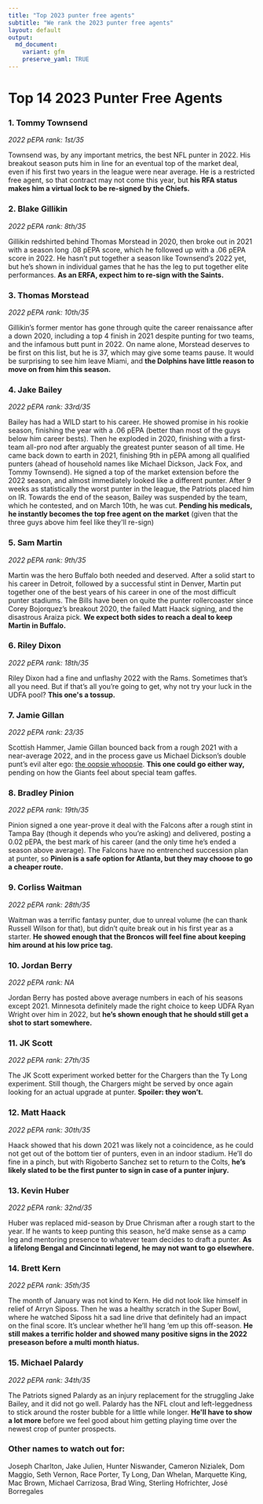 ```yaml
---
title: "Top 2023 punter free agents"
subtitle: "We rank the 2023 punter free agents"
layout: default
output:
  md_document:
    variant: gfm
    preserve_yaml: TRUE
---
```

# Top 14 2023 Punter Free Agents

### 1. Tommy Townsend

*2022 pEPA rank: 1st/35*

Townsend was, by any important metrics, the best NFL punter in 2022. His breakout season puts him in line for an eventual top of the market deal, even if his first two years in the league were near average. He is a restricted free agent, so that contract may not come this year, but **his RFA status makes him a virtual lock to be re-signed by the Chiefs.**

### 2. Blake Gillikin

*2022 pEPA rank: 8th/35*

Gillikin redshirted behind Thomas Morstead in 2020, then broke out in 2021 with a season long .08 pEPA score, which he followed up with a .06 pEPA score in 2022. He hasn’t put together a season like Townsend’s 2022 yet, but he’s shown in individual games that he has the leg to put together elite performances. **As an ERFA, expect him to re-sign with the Saints.**

### 3. Thomas Morstead 

*2022 pEPA rank: 10th/35*

Gillikin’s former mentor has gone through quite the career renaissance after a down 2020, including a top 4 finish in 2021 despite punting for two teams, and the infamous butt punt in 2022. On name alone, Morstead deserves to be first on this list, but he is 37, which may give some teams pause. It would be surprising to see him leave Miami, and **the Dolphins have little reason to move on from him this season.**

### 4. Jake Bailey

*2022 pEPA rank: 33rd/35*

Bailey has had a WILD start to his career. He showed promise in his rookie season, finishing the year with a .06 pEPA (better than most of the guys below him career bests). Then he exploded in 2020, finishing with a first-team all-pro nod after arguably the greatest punter season of all time. He came back down to earth in 2021, finishing 9th in pEPA among all qualified punters (ahead of household names like Michael Dickson, Jack Fox, and Tommy Townsend). He signed a top of the market extension before the 2022 season, and almost immediately looked like a different punter. After 9 weeks as statistically the worst punter in the league, the Patriots placed him on IR. Towards the end of the season, Bailey was suspended by the team, which he contested, and on March 10th, he was cut. **Pending his medicals, he instantly becomes the top free agent on the market** (given that the three guys above him feel like they'll re-sign)

### 5. Sam Martin 

*2022 pEPA rank: 9th/35*

Martin was the hero Buffalo both needed and deserved. After a solid start to his career in Detroit, followed by a successful stint in Denver, Martin put together one of the best years of his career in one of the most difficult punter stadiums. The Bills have been on quite the punter rollercoaster since Corey Bojorquez’s breakout 2020, the failed Matt Haack signing, and the disastrous Araiza pick. **We expect both sides to reach a deal to keep Martin in Buffalo.**

### 6. Riley Dixon 

*2022 pEPA rank: 18th/35*

Riley Dixon had a fine and unflashy 2022 with the Rams. Sometimes that’s all you need. But if that’s all you’re going to get, why not try your luck in the UDFA pool? **This one's a tossup.**

### 7. Jamie Gillan 

*2022 pEPA rank: 23/35*

Scottish Hammer, Jamie Gillan bounced back from a rough 2021 with a near-average 2022, and in the process gave us Michael Dickson’s double punt’s evil alter ego: [the oopsie whoopsie](https://www.youtube.com/watch?v=2GUJTfB5UI0). **This one could go either way,** pending on how the Giants feel about special team gaffes.

### 8. Bradley Pinion 

*2022 pEPA rank: 19th/35*

Pinion signed a one year-prove it deal with the Falcons after a rough stint in Tampa Bay (though it depends who you’re asking) and delivered, posting a 0.02 pEPA, the best mark of his career (and the only time he’s ended a season above average). The Falcons have no entrenched succession plan at punter, so **Pinion is a safe option for Atlanta, but they may choose to go a cheaper route.**

### 9. Corliss Waitman 

*2022 pEPA rank: 28th/35*

Waitman was a terrific fantasy punter, due to unreal volume (he can thank Russell Wilson for that), but didn’t quite break out in his first year as a starter. **He showed enough that the Broncos will feel fine about keeping him around at his low price tag.**

### 10. Jordan Berry 

*2022 pEPA rank: NA*

Jordan Berry has posted above average numbers in each of his seasons except 2021. Minnesota definitely made the right choice to keep UDFA Ryan Wright over him in 2022, but **he’s shown enough that he should still get a shot to start somewhere.**

### 11. JK Scott 

*2022 pEPA rank: 27th/35*

The JK Scott experiment worked better for the Chargers than the Ty Long experiment. Still though, the Chargers might be served by once again looking for an actual upgrade at punter. **Spoiler: they won’t.**

### 12. Matt Haack

*2022 pEPA rank: 30th/35*

Haack showed that his down 2021 was likely not a coincidence, as he could not get out of the bottom tier of punters, even in an indoor stadium. He’ll do fine in a pinch, but with Rigoberto Sanchez set to return to the Colts, **he’s likely slated to be the first punter to sign in case of a punter injury.** 

### 13. Kevin Huber 

*2022 pEPA rank: 32nd/35*

Huber was replaced mid-season by Drue Chrisman after a rough start to the year. If he wants to keep punting this season, he’d make sense as a camp leg and mentoring presence to whatever team decides to draft a punter. **As a lifelong Bengal and Cincinnati legend, he may not want to go elsewhere.**

### 14. Brett Kern 

*2022 pEPA rank: 35th/35*

The month of January was not kind to Kern. He did not look like himself in relief of Arryn Siposs. Then he was a healthy scratch in the Super Bowl, where he watched Siposs hit a sad line drive that definitely had an impact on the final score. It’s unclear whether he’ll hang ‘em up this off-season. **He still makes a terrific holder and showed many positive signs in the 2022 preseason before a multi month hiatus.**

### 15. Michael Palardy

*2022 pEPA rank: 34th/35*

The Patriots signed Palardy as an injury replacement for the struggling Jake Bailey, and it did not go well. Palardy has the NFL clout and left-leggedness to stick around the roster bubble for a little while longer. **He'll have to show a lot more** before we feel good about him getting playing time over the newest crop of punter prospects.

### Other names to watch out for:

Joseph Charlton, Jake Julien, Hunter Niswander, Cameron Nizialek, Dom Maggio, Seth Vernon, Race Porter, Ty Long, Dan Whelan, Marquette King, Mac Brown, Michael Carrizosa, Brad Wing, Sterling Hofrichter, José Borregales

